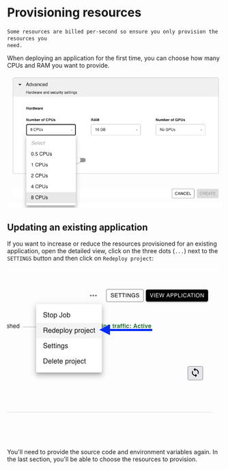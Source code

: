# Provisioning resources

```{important}
Some resources are billed per-second so ensure you only provision the resources you
need.
```

When deploying an application for the first time, you can choose how many CPUs and
RAM you want to provide.

![](../static/resources/select-cpu.png)

## Updating an existing application

If you want to increase or reduce the resources provisioned for an existing application, open the detailed view, click on the three dots (`...`) next to the `SETTINGS` button and then click on `Redeploy project`:

![](../static/resources/redeploy.png)

You'll need to provide the source code and environment variables again. In the last section, you'll be able to choose the resources to provision.